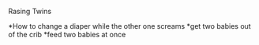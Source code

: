 Rasing Twins

*How to change a diaper while the other one screams
*get two babies out of the crib
*feed two babies at once
